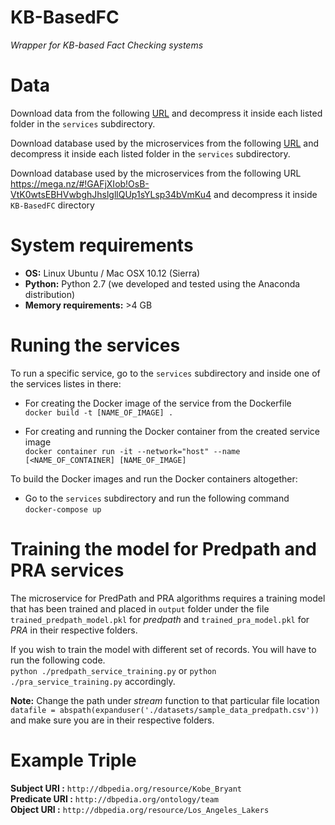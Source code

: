 # KB-BasedFC
*Wrapper for KB-based Fact Checking systems*<br>

# Data
Download data from the following [URL](https://mega.nz/#!qJU12aZa!RdUs7Uhnd5g4B4ugMgT8m_I_p_OrxDn6QnsBWGylSfk) and decompress it inside each listed folder in the `services` subdirectory.

Download database used by the microservices from the following [URL](https://mega.nz/#!GAFjXIob!OsB-VtK0wtsEBHVwbghJhslgllQUp1sYLsp34bVmKu4) and decompress it inside each listed folder in the `services` subdirectory.

Download database used by the microservices from the following URL https://mega.nz/#!GAFjXIob!OsB-VtK0wtsEBHVwbghJhslgllQUp1sYLsp34bVmKu4 and decompress it inside `KB-BasedFC` directory

# System requirements

* **OS:** Linux Ubuntu / Mac OSX 10.12 (Sierra)
* **Python:** Python 2.7 (we developed and tested using the Anaconda distribution)
* **Memory requirements:** >4 GB

# Runing the services

To run a specific service, go to the `services` subdirectory and inside one of the services listes in there:

* For creating the Docker image of the service from the Dockerfile <br>
```docker build -t [NAME_OF_IMAGE] .```

* For creating and running the Docker container from the created service image <br>
```docker container run -it --network="host" --name [<NAME_OF_CONTAINER] [NAME_OF_IMAGE]```

To build the Docker images and run the Docker containers altogether:<br>
* Go to the `services` subdirectory and run the following command <br>
```docker-compose up```

# Training the model for Predpath and PRA services

 The microservice for PredPath and PRA algorithms requires a training model that has been trained and placed in `output` folder under the file `trained_predpath_model.pkl` for *predpath* and `trained_pra_model.pkl` for *PRA* in their respective folders.
 
 If you wish to train the model with different set of records. You will have to run the following code. <br>
```python ./predpath_service_training.py``` or ```python ./pra_service_training.py``` accordingly.

**Note:** Change the path under *stream* function to that particular file location <br>
`datafile = abspath(expanduser('./datasets/sample_data_predpath.csv'))` and make sure you are in their respective folders.

# Example Triple

**Subject URI :** `http://dbpedia.org/resource/Kobe_Bryant`<br>
**Predicate URI :** `http://dbpedia.org/ontology/team`<br>
**Object URI :** `http://dbpedia.org/resource/Los_Angeles_Lakers`
